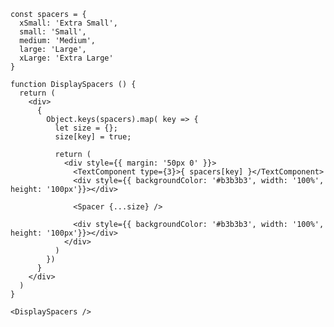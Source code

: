     const spacers = {
      xSmall: 'Extra Small',
      small: 'Small',
      medium: 'Medium',
      large: 'Large',
      xLarge: 'Extra Large'
    }

    function DisplaySpacers () {
      return (
        <div>
          {
            Object.keys(spacers).map( key => {
              let size = {};
              size[key] = true;

              return (
                <div style={{ margin: '50px 0' }}>
                  <TextComponent type={3}>{ spacers[key] }</TextComponent>
                  <div style={{ backgroundColor: '#b3b3b3', width: '100%', height: '100px'}}></div>

                  <Spacer {...size} />

                  <div style={{ backgroundColor: '#b3b3b3', width: '100%', height: '100px'}}></div>
                </div>
              )
            })
          }
        </div>
      )
    }

    <DisplaySpacers />
